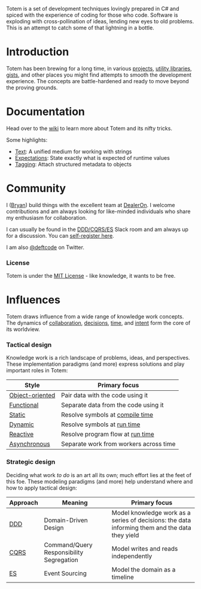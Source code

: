 Totem is a set of development techniques lovingly prepared in C# and spiced with the experience of coding for those who code. Software is exploding with cross-pollination of ideas, lending new eyes to old problems. This is an attempt to catch some of that lightning in a bottle.

# Introduction

Totem has been brewing for a long time, in various [projects](https://github.com/bwatts/Grasp), [utility libraries](https://github.com/bwatts/Cloak), [gists](https://gist.github.com/bwatts/762afe2f884cb787044b), and other places you might find attempts to smooth the development experience. The concepts are battle-hardened and ready to move beyond the proving grounds.

# Documentation

Head over to the [wiki](https://github.com/bwatts/Totem/wiki) to learn more about Totem and its nifty tricks.

Some highlights:

* [Text](https://github.com/bwatts/Totem/wiki/Text): A unified medium for working with strings
* [Expectations](https://github.com/bwatts/Totem/wiki/Expectations): State exactly what is expected of runtime values
* [Tagging](https://github.com/bwatts/Totem/wiki/Tagging): Attach structured metadata to objects

# Community

I ([Bryan](https://github.com/bwatts)) build things with the excellent team at [DealerOn](http://www.dealeron.com). I welcome contributions and am always looking for like-minded individuals who share my enthusiasm for collaboration.

I can usually be found in the [DDD/CQRS/ES](https://ddd-cqrs-es.slack.com/) Slack room and am always up for a discussion. You can [self-register here](http://ddd-cqrs-es.herokuapp.com/).

I am also [@deftcode](https://twitter.com/deftcode) on Twitter.

### License

Totem is under the [MIT License](http://www.opensource.org/licenses/MIT) - like knowledge, it wants to be free.

# Influences

Totem draws influence from a wide range of knowledge work concepts. The dynamics of [collaboration](https://twitter.com/deftcode/status/522233594186829824), [decisions](https://twitter.com/deftcode/status/496708216034963456), [time](https://twitter.com/deftcode/status/503890347848916993), and [intent](http://www.executableintent.com/about/) form the core of its worldview.

### Tactical design

Knowledge work is a rich landscape of problems, ideas, and perspectives. These implementation paradigms (and more) express solutions and play important roles in Totem:

| Style | Primary focus
| ----- | -------------
| [Object-oriented](http://en.wikipedia.org/wiki/Object-oriented_programming) | Pair data with the code using it
| [Functional](http://en.wikipedia.org/wiki/Functional_programming) | Separate data from the code using it
| [Static](http://en.wikipedia.org/wiki/Type_system#Static_type-checking) | Resolve symbols at [compile time](http://en.wikipedia.org/wiki/Compile_time)
| [Dynamic](http://en.wikipedia.org/wiki/Type_system#Dynamic_type-checking_and_runtime_type_information) | Resolve symbols at [run time](http://en.wikipedia.org/wiki/Run_time_%28program_lifecycle_phase%29)
| [Reactive](http://en.wikipedia.org/wiki/Reactive_programming) | Resolve program flow at [run time](http://en.wikipedia.org/wiki/Run_time_%28program_lifecycle_phase%29)
| [Asynchronous](http://en.wikipedia.org/wiki/Asynchrony) | Separate work from workers across time

### Strategic design

Deciding what work _to do_ is an art all its own; much effort lies at the feet of this foe. These modeling paradigms (and more) help understand where and how to apply tactical design:

| Approach | Meaning | Primary focus
| -------- | ------- | -------------
| [DDD](http://en.wikipedia.org/wiki/Domain-driven_design) | Domain-Driven Design | Model knowledge work as a series of decisions: the data informing them and the data they yield
| [CQRS](http://martinfowler.com/bliki/CQRS.html) | Command/Query Responsibility Segregation | Model writes and reads independently
| [ES](http://martinfowler.com/eaaDev/EventSourcing.html) | Event Sourcing | Model the domain as a timeline
